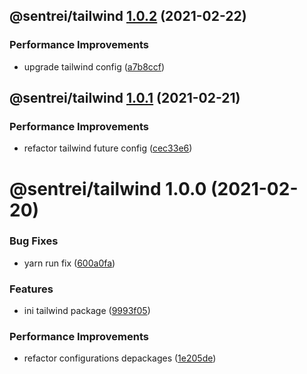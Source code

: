 ## @sentrei/tailwind [1.0.2](https://github.com/sentrei/sentrei/compare/@sentrei/tailwind@1.0.1...@sentrei/tailwind@1.0.2) (2021-02-22)

### Performance Improvements

- upgrade tailwind config ([a7b8ccf](https://github.com/sentrei/sentrei/commit/a7b8ccf2b9cddec7b26fde29fd9405efedb41415))

## @sentrei/tailwind [1.0.1](https://github.com/sentrei/sentrei/compare/@sentrei/tailwind@1.0.0...@sentrei/tailwind@1.0.1) (2021-02-21)

### Performance Improvements

- refactor tailwind future config ([cec33e6](https://github.com/sentrei/sentrei/commit/cec33e65a94da36a176b0f0eca0fb659e0750061))

# @sentrei/tailwind 1.0.0 (2021-02-20)

### Bug Fixes

- yarn run fix ([600a0fa](https://github.com/sentrei/sentrei/commit/600a0fa97d665ff1812f5a759aef30a4ce8a4df2))

### Features

- ini tailwind package ([9993f05](https://github.com/sentrei/sentrei/commit/9993f05aeb8d7517f90efa84b986fb59c4c3af3b))

### Performance Improvements

- refactor configurations depackages ([1e205de](https://github.com/sentrei/sentrei/commit/1e205de0b262e3dd1b4a6a40bbd4a9e57ec2a972))

